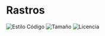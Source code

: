 # Rastros

![Estilo Código](https://github.com/enflujo/enflujo-two-folded/actions/workflows/estilo-codigo.yml/badge.svg)
![Tamaño](https://img.shields.io/github/repo-size/enflujo/enflujo-two-folded?color=%235757f7&label=Tama%C3%B1o%20repo&logo=open-access&logoColor=white)
![Licencia](https://img.shields.io/github/license/enflujo/enflujo-two-folded?label=Licencia&logo=open-source-initiative&logoColor=white)

<!-- Failed to execute 'send' on 'RTCDataChannel': RTCDataChannel send queue is full -->
